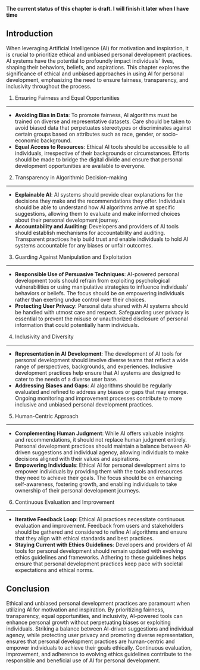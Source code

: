 **The current status of this chapter is draft. I will finish it later when I have time**

Introduction
------------

When leveraging Artificial Intelligence (AI) for motivation and inspiration, it is crucial to prioritize ethical and unbiased personal development practices. AI systems have the potential to profoundly impact individuals' lives, shaping their behaviors, beliefs, and aspirations. This chapter explores the significance of ethical and unbiased approaches in using AI for personal development, emphasizing the need to ensure fairness, transparency, and inclusivity throughout the process.

1. Ensuring Fairness and Equal Opportunities
--------------------------------------------

* **Avoiding Bias in Data**: To promote fairness, AI algorithms must be trained on diverse and representative datasets. Care should be taken to avoid biased data that perpetuates stereotypes or discriminates against certain groups based on attributes such as race, gender, or socio-economic background.
* **Equal Access to Resources**: Ethical AI tools should be accessible to all individuals, irrespective of their backgrounds or circumstances. Efforts should be made to bridge the digital divide and ensure that personal development opportunities are available to everyone.

2. Transparency in Algorithmic Decision-making
----------------------------------------------

* **Explainable AI**: AI systems should provide clear explanations for the decisions they make and the recommendations they offer. Individuals should be able to understand how AI algorithms arrive at specific suggestions, allowing them to evaluate and make informed choices about their personal development journey.
* **Accountability and Auditing**: Developers and providers of AI tools should establish mechanisms for accountability and auditing. Transparent practices help build trust and enable individuals to hold AI systems accountable for any biases or unfair outcomes.

3. Guarding Against Manipulation and Exploitation
-------------------------------------------------

* **Responsible Use of Persuasive Techniques**: AI-powered personal development tools should refrain from exploiting psychological vulnerabilities or using manipulative strategies to influence individuals' behaviors or beliefs. The focus should be on empowering individuals rather than exerting undue control over their choices.
* **Protecting User Privacy**: Personal data shared with AI systems should be handled with utmost care and respect. Safeguarding user privacy is essential to prevent the misuse or unauthorized disclosure of personal information that could potentially harm individuals.

4. Inclusivity and Diversity
----------------------------

* **Representation in AI Development**: The development of AI tools for personal development should involve diverse teams that reflect a wide range of perspectives, backgrounds, and experiences. Inclusive development practices help ensure that AI systems are designed to cater to the needs of a diverse user base.
* **Addressing Biases and Gaps**: AI algorithms should be regularly evaluated and refined to address any biases or gaps that may emerge. Ongoing monitoring and improvement processes contribute to more inclusive and unbiased personal development practices.

5. Human-Centric Approach
-------------------------

* **Complementing Human Judgment**: While AI offers valuable insights and recommendations, it should not replace human judgment entirely. Personal development practices should maintain a balance between AI-driven suggestions and individual agency, allowing individuals to make decisions aligned with their values and aspirations.
* **Empowering Individuals**: Ethical AI for personal development aims to empower individuals by providing them with the tools and resources they need to achieve their goals. The focus should be on enhancing self-awareness, fostering growth, and enabling individuals to take ownership of their personal development journeys.

6. Continuous Evaluation and Improvement
----------------------------------------

* **Iterative Feedback Loop**: Ethical AI practices necessitate continuous evaluation and improvement. Feedback from users and stakeholders should be gathered and considered to refine AI algorithms and ensure that they align with ethical standards and best practices.
* **Staying Current with Ethics Guidelines**: Developers and providers of AI tools for personal development should remain updated with evolving ethics guidelines and frameworks. Adhering to these guidelines helps ensure that personal development practices keep pace with societal expectations and ethical norms.

Conclusion
----------

Ethical and unbiased personal development practices are paramount when utilizing AI for motivation and inspiration. By prioritizing fairness, transparency, equal opportunities, and inclusivity, AI-powered tools can enhance personal growth without perpetuating biases or exploiting individuals. Striking a balance between AI-driven suggestions and individual agency, while protecting user privacy and promoting diverse representation, ensures that personal development practices are human-centric and empower individuals to achieve their goals ethically. Continuous evaluation, improvement, and adherence to evolving ethics guidelines contribute to the responsible and beneficial use of AI for personal development.
